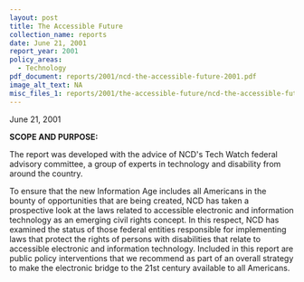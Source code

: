 ```yaml
---
layout: post
title: The Accessible Future
collection_name: reports
date: June 21, 2001
report_year: 2001
policy_areas:
  - Technology
pdf_document: reports/2001/ncd-the-accessible-future-2001.pdf
image_alt_text: NA
misc_files_1: reports/2001/the-accessible-future/ncd-the-accessible-future-spanish-2001.pdf
---
```

J﻿une 21, 2001

**S﻿COPE AND PURPOSE:**

The report was developed with the advice of NCD's Tech Watch federal advisory committee, a group of experts in technology and disability from around the country. 

To ensure that the new Information Age includes all Americans in the bounty of opportunities that are being created, NCD has taken a prospective look at the laws related to accessible electronic and information technology as an emerging civil rights concept. In this respect, NCD has examined the status of those federal entities responsible for implementing laws that protect the rights of persons with disabilities that relate to accessible electronic and information technology. Included in this report are public policy interventions that we recommend as part of an overall strategy to make the electronic bridge to the 21st century available to all Americans.